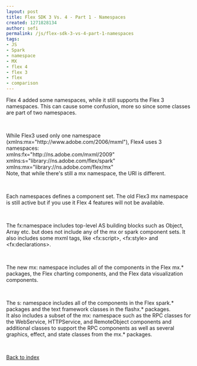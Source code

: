 ```yaml
---
layout: post
title: Flex SDK 3 Vs. 4 - Part 1 - Namespaces
created: 1271828134
author: sefi
permalink: /js/flex-sdk-3-vs-4-part-1-namespaces
tags:
- JS
- Spark
- namespace
- MX
- flex 4
- flex 3
- flex
- comparison
---
```

<p>Flex 4 added some namespaces, while it still supports the Flex 3 namespaces. This can cause some confusion, more so since some classes are part of two namespaces.</p>
<p>&nbsp;</p>
<p>While Flex3 used only one namespace (xmlns:mx=&quot;http://www.adobe.com/2006/mxml&quot;), Flex4 uses 3 namespaces:<br />
xmlns:fx=&quot;http://ns.adobe.com/mxml/2009&quot;<br />
xmlns:s=&quot;library://ns.adobe.com/flex/spark&quot;<br />
xmlns:mx=&quot;library://ns.adobe.com/flex/mx&quot;<br />
Note, that while there's still a mx namespace, the URI is different.</p>
<p>&nbsp;</p>
<p>Each namespaces defines a component set. The old Flex3 mx namespace is still active but if you use it Flex 4 features will not be available.</p>
<p>&nbsp;</p>
<p>The fx:namespace includes top-level AS building blocks such as Object, Array etc. but does not include any of the mx or spark component sets. It also includes some mxml tags, like &lt;fx:script&gt;, &lt;fx:style&gt; and &lt;fx:declarations&gt;.</p>
<p>&nbsp;</p>
<p>The new mx: namespace includes all of the components in the Flex mx.* packages, the Flex charting components, and the Flex data visualization components.</p>
<p>&nbsp;</p>
<p>The s: namespace includes all of the components in the Flex spark.* packages and the text framework classes in the flashx.* packages.<br />
It also includes a subset of the mx: namespace such as the RPC classes for the WebService, HTTPService, and RemoteObject components and additional classes to support the RPC components as well as several graphics, effect, and state classes from the mx.* packages.</p>
<p>&nbsp;</p>
<p><a href="http://www.tikalk.com/flex/flex-sdk-3-vs-sdk-4">Back to index</a></p>
<p>&nbsp;</p>
